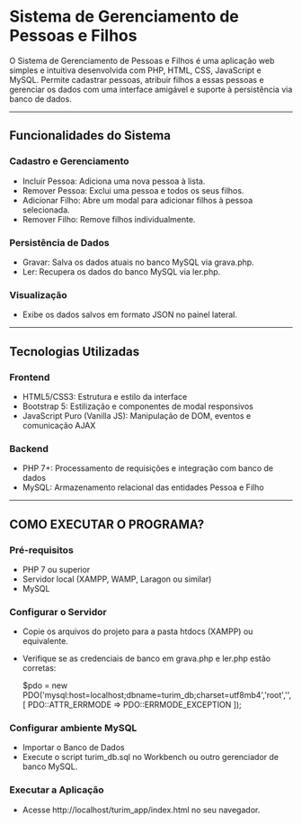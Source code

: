 # Sistema de Gerenciamento de Pessoas e Filhos

O Sistema de Gerenciamento de Pessoas e Filhos é uma aplicação web simples e intuitiva desenvolvida com PHP, HTML, CSS, JavaScript e MySQL.
Permite cadastrar pessoas, atribuir filhos a essas pessoas e gerenciar os dados com uma interface amigável e suporte à persistência via banco de dados.

---

## Funcionalidades do Sistema
### Cadastro e Gerenciamento
- Incluir Pessoa: Adiciona uma nova pessoa à lista.
- Remover Pessoa: Exclui uma pessoa e todos os seus filhos.
- Adicionar Filho: Abre um modal para adicionar filhos à pessoa selecionada.
- Remover Filho: Remove filhos individualmente.

### Persistência de Dados
- Gravar: Salva os dados atuais no banco MySQL via grava.php.
- Ler: Recupera os dados do banco MySQL via ler.php.

### Visualização
- Exibe os dados salvos em formato JSON no painel lateral.

---

## Tecnologias Utilizadas
### Frontend
- HTML5/CSS3: Estrutura e estilo da interface
- Bootstrap 5: Estilização e componentes de modal responsivos
- JavaScript Puro (Vanilla JS): Manipulação de DOM, eventos e comunicação AJAX

### Backend
- PHP 7+: Processamento de requisições e integração com banco de dados
- MySQL: Armazenamento relacional das entidades Pessoa e Filho

---

## COMO EXECUTAR O PROGRAMA?

### Pré-requisitos
- PHP 7 ou superior
- Servidor local (XAMPP, WAMP, Laragon ou similar)
- MySQL

### Configurar o Servidor
- Copie os arquivos do projeto para a pasta htdocs (XAMPP) ou equivalente.
- Verifique se as credenciais de banco em grava.php e ler.php estão corretas:
  
  $pdo = new PDO('mysql:host=localhost;dbname=turim_db;charset=utf8mb4','root','',[
  PDO::ATTR_ERRMODE => PDO::ERRMODE_EXCEPTION
]);

### Configurar ambiente MySQL
- Importar o Banco de Dados
- Execute o script turim_db.sql no Workbench ou outro gerenciador de banco MySQL.

### Executar a Aplicação
- Acesse http://localhost/turim_app/index.html no seu navegador.
